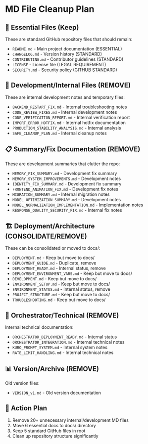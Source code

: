 # MD File Cleanup Plan

## 📁 **Essential Files (Keep)**
These are standard GitHub repository files that should remain:

- `README.md` - Main project documentation (ESSENTIAL)
- `CHANGELOG.md` - Version history (STANDARD)
- `CONTRIBUTING.md` - Contributor guidelines (STANDARD) 
- `LICENSE` - License file (LEGAL REQUIREMENT)
- `SECURITY.md` - Security policy (GITHUB STANDARD)

## 🧹 **Development/Internal Files (REMOVE)**
These are internal development notes and temporary files:

- `BACKEND_RESTART_FIX.md` - Internal troubleshooting notes
- `CODE_REVIEW_FIXES.md` - Internal development notes
- `CODE_VERIFICATION_REPORT.md` - Internal verification report
- `IMPORT_ERROR_HOTFIX.md` - Internal hotfix documentation
- `PRODUCTION_STABILITY_ANALYSIS.md` - Internal analysis
- `SAFE_CLEANUP_PLAN.md` - Internal cleanup notes

## 📋 **Summary/Fix Documentation (REMOVE)**
These are development summaries that clutter the repo:

- `MEMORY_FIX_SUMMARY.md` - Development fix summary
- `MEMORY_SYSTEM_IMPROVEMENTS.md` - Development notes
- `IDENTITY_FIX_SUMMARY.md` - Development fix summary
- `FRONTEND_ANIMATION_FIX.md` - Development fix notes
- `MIGRATION_SUMMARY.md` - Internal migration notes
- `MODEL_OPTIMIZATION_SUMMARY.md` - Development notes
- `MODEL_NORMALIZATION_IMPLEMENTATION.md` - Implementation notes
- `RESPONSE_QUALITY_SECURITY_FIX.md` - Internal fix notes

## 🏗️ **Deployment/Architecture (CONSOLIDATE/REMOVE)**
These can be consolidated or moved to docs/:

- `DEPLOYMENT.md` - Keep but move to docs/
- `DEPLOYMENT_GUIDE.md` - Duplicate, remove
- `DEPLOYMENT_READY.md` - Internal status, remove
- `DEPLOYMENT_ENVIRONMENT_VARS.md` - Keep but move to docs/
- `DEVELOPMENT.md` - Keep but move to docs/
- `ENVIRONMENT_SETUP.md` - Keep but move to docs/
- `ENVIRONMENT_STATUS.md` - Internal status, remove
- `PROJECT_STRUCTURE.md` - Keep but move to docs/
- `TROUBLESHOOTING.md` - Keep but move to docs/

## 🔧 **Orchestrator/Technical (REMOVE)**
Internal technical documentation:

- `ORCHESTRATOR_DEPLOYMENT_READY.md` - Internal status
- `ORCHESTRATOR_INTEGRATION.md` - Internal technical notes
- `KURO_PROMPT_SYSTEM.md` - Internal system notes
- `RATE_LIMIT_HANDLING.md` - Internal technical notes

## 📊 **Version/Archive (REMOVE)**
Old version files:

- `VERSION_v1.md` - Old version documentation

## 🎯 **Action Plan**
1. Remove 20+ unnecessary internal/development MD files
2. Move 6 essential docs to docs/ directory  
3. Keep 5 standard GitHub files in root
4. Clean up repository structure significantly
